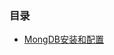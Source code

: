 <h3>目录</h3>
<ul>
 <li><a href="https://github.com/ShaunChou/Sc-Study-view/blob/master/directory/Mongdb/mongdb_load.md">MongDB安装和配置</a></li>
</ul>
